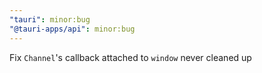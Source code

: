 ```yaml
---
"tauri": minor:bug
"@tauri-apps/api": minor:bug
---
```


Fix `Channel`'s callback attached to `window` never cleaned up
